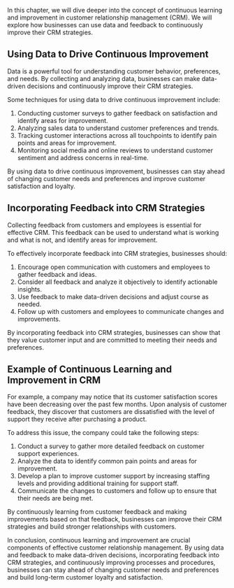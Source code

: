 
In this chapter, we will dive deeper into the concept of continuous learning and improvement in customer relationship management (CRM). We will explore how businesses can use data and feedback to continuously improve their CRM strategies.

Using Data to Drive Continuous Improvement
------------------------------------------

Data is a powerful tool for understanding customer behavior, preferences, and needs. By collecting and analyzing data, businesses can make data-driven decisions and continuously improve their CRM strategies.

Some techniques for using data to drive continuous improvement include:

1. Conducting customer surveys to gather feedback on satisfaction and identify areas for improvement.
2. Analyzing sales data to understand customer preferences and trends.
3. Tracking customer interactions across all touchpoints to identify pain points and areas for improvement.
4. Monitoring social media and online reviews to understand customer sentiment and address concerns in real-time.

By using data to drive continuous improvement, businesses can stay ahead of changing customer needs and preferences and improve customer satisfaction and loyalty.

Incorporating Feedback into CRM Strategies
------------------------------------------

Collecting feedback from customers and employees is essential for effective CRM. This feedback can be used to understand what is working and what is not, and identify areas for improvement.

To effectively incorporate feedback into CRM strategies, businesses should:

1. Encourage open communication with customers and employees to gather feedback and ideas.
2. Consider all feedback and analyze it objectively to identify actionable insights.
3. Use feedback to make data-driven decisions and adjust course as needed.
4. Follow up with customers and employees to communicate changes and improvements.

By incorporating feedback into CRM strategies, businesses can show that they value customer input and are committed to meeting their needs and preferences.

Example of Continuous Learning and Improvement in CRM
-----------------------------------------------------

For example, a company may notice that its customer satisfaction scores have been decreasing over the past few months. Upon analysis of customer feedback, they discover that customers are dissatisfied with the level of support they receive after purchasing a product.

To address this issue, the company could take the following steps:

1. Conduct a survey to gather more detailed feedback on customer support experiences.
2. Analyze the data to identify common pain points and areas for improvement.
3. Develop a plan to improve customer support by increasing staffing levels and providing additional training for support staff.
4. Communicate the changes to customers and follow up to ensure that their needs are being met.

By continuously learning from customer feedback and making improvements based on that feedback, businesses can improve their CRM strategies and build stronger relationships with customers.

In conclusion, continuous learning and improvement are crucial components of effective customer relationship management. By using data and feedback to make data-driven decisions, incorporating feedback into CRM strategies, and continuously improving processes and procedures, businesses can stay ahead of changing customer needs and preferences and build long-term customer loyalty and satisfaction.
